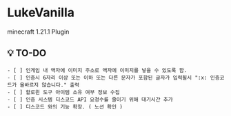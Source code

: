 # LukeVanilla
minecraft 1.21.1 Plugin
</div>

## 💡 TO-DO
    - [ ] 인게임 내 액자에 이미지 주소로 액자에 이미지를 넣을 수 있도록 함.
    - [ ] 인증시 6자리 이상 또는 이하 또는 다른 문자가 포함된 글자가 입력될시 ":x: 인증코드가 올바르지 않습니다." 출력
    - [ ] 할로윈 도구 아이템 소유 여부 정보 수집
    - [ ] 인증 시스템 디스코드 API 요청수를 줄이기 위해 대기시간 추가
    - [ ] 디스코드 와의 기능 확장. ( 노션 확인 )
